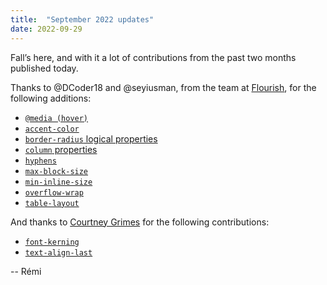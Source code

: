 ```yaml
---
title:  "September 2022 updates"
date: 2022-09-29
---
```

Fall’s here, and with it a lot of contributions from the past two months published today.

Thanks to @DCoder18 and @seyiusman, from the team at [Flourish](https://flourishworld.com/improving-email-best-practice-by-contributing-to-can-i-email/), for the following additions:

* [`@media (hover)`](/features/css-at-media-hover/)
* [`accent-color`](/features/css-accent-color/)
* [`border-radius` logical properties](/features/css-border-radius-logical/)
* [`column` properties](/features/css-column-layout-properties/)
* [`hyphens`](/features/css-hyphens/)
* [`max-block-size`](/features/css-max-block-size/)
* [`min-inline-size`](/features/css-min-inline-size/)
* [`overflow-wrap`](/features/css-overflow-wrap/)
* [`table-layout`](/features/css-table-layout/)

And thanks to [Courtney Grimes](https://twitter.com/cougrimes) for the following contributions:

* [`font-kerning`](/features/css-font-kerning/)
* [`text-align-last`](/features/css-text-align-last/)

-- Rémi